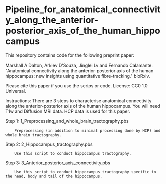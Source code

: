 # Pipeline_for_anatomical_connectivity_along_the_anterior-posterior_axis_of_the_human_hippocampus

This repository contains code for the following preprint paper:

Marshall A Dalton, Arkiev D'Souza, Jinglei Lv and Fernando Calamante. "Anatomical connectivity along the anterior-posterior axis of the human hippocampus: new insights using quantitative fibre-tracking." bioRxiv.

Please cite this paper if you use the scrips or code. License: CC0 1.0 Universal.


Instructions:
There are 3 steps to characterise anatomical connectivity along the anterior-posterior axis of the human hippocampus. You will need T1w and Diffusion MRI data. HCP data is used for this paper.

Step 1: 1_Preprocessing_and_whole_brain_tractography.pbs

        Preprocessing (in addition to minimal processing done by HCP) and whole brain tractography.

Step 2: 2_Hippocampus_tractography.pbs

        Use this script to conduct hippocampus tractography.

Step 3: 3_Anterior_posterior_axis_connectivity.pbs

        Use this script to conduct hippocampus tractography specific to the head, body and tail of the hippocampus.

